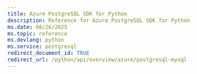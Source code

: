 ```yaml
---
title: Azure PostgreSQL SDK for Python
description: Reference for Azure PostgreSQL SDK for Python
ms.date: 08/26/2025
ms.topic: reference
ms.devlang: python
ms.service: postgresql
redirect_document_id: TRUE
redirect_url: /python/api/overview/azure/postgresql-mysql
---
```

